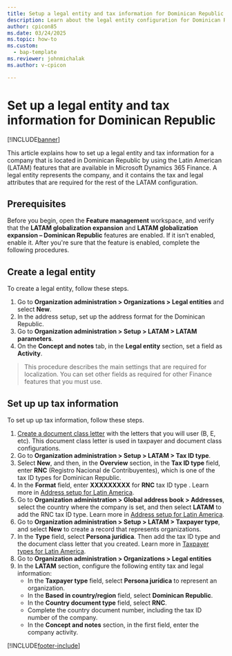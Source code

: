 ```yaml
---
title: Setup a legal entity and tax information for Dominican Republic
description: Learn about the legal entity configuration for Dominican Republic and its tax information. 
author: cpicon85
ms.date: 03/24/2025
ms.topic: how-to
ms.custom: 
  - bap-template
ms.reviewer: johnmichalak
ms.author: v-cpicon

---
```


# Set up a legal entity and tax information for Dominican Republic

[!INCLUDE[banner](../../../includes/banner.md)]

This article explains how to set up a legal entity and tax information for a company that is located in Dominican Republic by using the Latin American (LATAM) features that are available in Microsoft Dynamics 365 Finance. A legal entity represents the company, and it contains the tax and legal attributes that are required for the rest of the LATAM configuration.

## Prerequisites

Before you begin, open the **Feature management** workspace, and verify that the **LATAM globalization expansion** and **LATAM globalization expansion – Dominican Republic** features are enabled. If it isn’t enabled, enable it. After you're sure that the feature is enabled, complete the following procedures.

## Create a legal entity

To create a legal entity, follow these steps.

1. Go to **Organization administration > Organizations > Legal entities** and select **New**.
2. In the address setup, set up the address format for the Dominican Republic.
3. Go to **Organization administration > Setup > LATAM > LATAM parameters**.
4. On the **Concept and notes** tab, in the **Legal entity** section, set a field as **Activity**.
> This procedure describes the main settings that are required for localization. You can set other fields as required for other Finance features that you must use.

## Set up up tax information

To set up up tax information, follow these steps.

1. [Create a document class letter](ltm-core-document-class-letter.md) with the letters that you will user (B, E, etc). This document class letter is used in taxpayer and document class configurations. 
2. Go to **Organization administration > Setup > LATAM > Tax ID type**.
3. Select **New**, and then, in the **Overview** section, in the **Tax ID type** field, enter **RNC** (Registro Nacional de Contribuyentes), which is one of the tax ID types for  Dominican Republic.
4. In the **Format** field, enter **XXXXXXXXX** for **RNC** tax ID type . Learn more in [Address setup for Latin America](ltm-core-tax-id-type.md).
5. Go to **Organization administration > Global address book > Addresses**, select the country where the company is set, and then select **LATAM** to add the RNC tax ID type. Learn more in [Address setup for Latin America](ltm-core-address-setup.md).
6. Go to **Organization administration > Setup > LATAM > Taxpayer type**, and select **New** to create a record that represents organizations.
7. In the **Type** field, select **Persona jurídica**. Then add the tax ID type and the document class letter that you created. Learn more in [Taxpayer types for Latin America](ltm-core-taxpayer-type.md).
8. Go to **Organization administration > Organizations > Legal entities**
9. In the **LATAM** section, configure the following entity tax and legal information:
   - In the **Taxpayer type** field, select **Persona jurídica** to represent an organization.
   - In the **Based in country/region** field, select **Dominican Republic**.
   - In the **Country document type** field, select **RNC**.
   - Complete the country document number, including the tax ID number of the company.
   - In the **Concept and notes** section, in the first field, enter the company activity.

[!INCLUDE[footer-include](../../../includes/footer-banner.md)]
